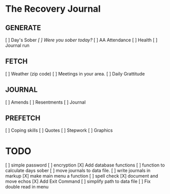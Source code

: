 # The Recovery Journal

## GENERATE
[ ] Day's Sober
    *[ ] Were you sober today?*
[ ] AA Attendance
[ ] Health
[ ] Journal run
  
## FETCH
[ ] Weather (zip code)
[ ] Meetings in your area.
[ ] Daily Grattitude
  
## JOURNAL
[ ] Amends
[ ] Resentments
[ ] Journal
  
## PREFETCH
 [ ] Coping skills
 [ ] Quotes
 [ ] Stepwork
 [ ] Graphics


# TODO
[ ] simple password
[ ] encryption
[X] Add database functions
[ ] function to calculate days sober
[ ] move journals to data file.
[ ] write journals in markup
[X] make main menu a function
[ ] spell check
[X] document and move echos
[X] Add Exit Command
[ ] simplify path to data file
[ ] Fix double read in menu 